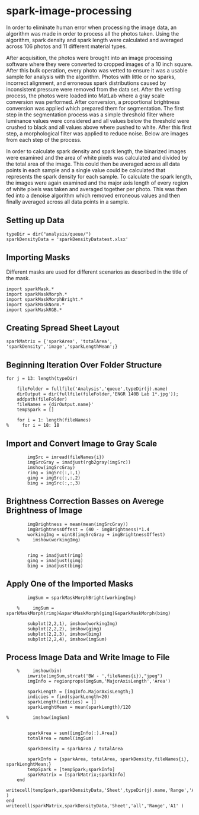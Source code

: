 # spark-image-processing

In order to eliminate human error when processing the image data, an algorithm was made in order to process all the photos taken. Using the algorithm, spark density and spark length were calculated and averaged across 106 photos and 11 different material types.

After acquisition, the photos were brought into an image processing software where they were converted to cropped images of a 10 inch square. After this bulk operation, every photo was vetted to ensure it was a usable sample for analysis with the algorithm. Photos with little or no sparks, incorrect alignment, and erroneous spark distributions caused by inconsistent pressure were removed from the data set. After the vetting process, the photos were loaded into MatLab where a gray scale conversion was performed. After conversion, a proportional brightness conversion was applied which prepared them for segmentation. The first step in the segmentation process was a simple threshold filter where luminance values were considered and all values below the threshold were crushed to black and all values above where pushed to white. After this first step, a morphological filter was applied to reduce noise. Below are images from each step of the process. 

In order to calculate spark density and spark length, the binarized images were examined and the area of white pixels was calculated and divided by the total area of the image. This could then be averaged across all data points in each sample and a single value could be calculated that represents the spark density for each sample. To calculate the spark length, the images were again examined and the major axis length of every region of white pixels was taken and averaged together per photo. This was then fed into a denoise algorithm which removed erroneous values and then finally averaged across all data points in a sample.




## Setting up Data 

    typeDir = dir("analysis/queue/")
    sparkDensityData = 'sparkDensityDatatest.xlsx'

## Importing Masks
Different masks are used for different scenarios as described in the title of the mask.

    import sparkMask.*
    import sparkMaskMorph.*
    import sparkMaskMorphBright.*
    import sparkMaskNorm.*
    import sparkMaskRGB.*

## Creating Spread Sheet Layout

    sparkMatrix = {'sparkArea', 'totalArea', 'sparkDensity','image','sparkLengthMean';}

## Beginning Iteration Over Folder Structure

    for j = 13: length(typeDir)
        
        fileFolder = fullfile('Analysis','queue',typeDir(j).name)
        dirOutput = dir(fullfile(fileFolder,'ENGR 140B Lab 1*.jpg'));
        addpath(fileFolder)
        fileNames = {dirOutput.name}'
        tempSpark = []

        for i = 1: length(fileNames)
    %     for i = 18: 18

## Import and Convert Image to Gray Scale

        
            imgSrc = imread(fileNames{i})
            imgSrcGray = imadjust(rgb2gray(imgSrc))
            imshow(imgSrcGray)
            rimg = imgSrc(:,:,1)
            gimg = imgSrc(:,:,2)
            bimg = imgSrc(:,:,3)
            
## Brightness Correction Basses on Averege Brightness of Image
            
            imgBrightness = mean(mean(imgSrcGray))
            imgBrightnessOffest = (40 - imgBrightness)*1.4
            workingImg = uint8(imgSrcGray + imgBrightnessOffest)
        %     imshow(workingImg)
        
            
            rimg = imadjust(rimg)
            gimg = imadjust(gimg)
            bimg = imadjust(bimg)
        
## Apply One of the Imported Masks

            imgSum = sparkMaskMorphBright(workingImg)
        
        %     imgSum = sparkMaskMorph(rimg)&sparkMaskMorph(gimg)&sparkMaskMorph(bimg)    
            
            subplot(2,2,1), imshow(workingImg)
            subplot(2,2,2), imshow(gimg)
            subplot(2,2,3), imshow(bimg)
            subplot(2,2,4), imshow(imgSum)
            
            
## Process Image Data and Write Image to File

        %     imshow(bin)
            imwrite(imgSum,strcat('BW - ',fileNames{i}),"jpeg")
            imgInfo = regionprops(imgSum,'MajorAxisLength','Area')
        
            sparkLength = [imgInfo.MajorAxisLength;]
            indicies = find(sparkLength<20)
            sparkLength(indicies) = []
            sparkLenghtMean = mean(sparkLength)/120
        
    %         imshow(imgSum)
            
        
            sparkArea = sum([imgInfo(:).Area])
            totalArea = numel(imgSum)
            
            sparkDensity = sparkArea / totalArea
        
            sparkInfo = {sparkArea, totalArea, sparkDensity,fileNames{i}, sparkLenghtMean;}
            tempSpark = [tempSpark;sparkInfo]
            sparkMatrix = [sparkMatrix;sparkInfo]
        end
        writecell(tempSpark,sparkDensityData,'Sheet',typeDir(j).name,'Range','A1' )
    end
    writecell(sparkMatrix,sparkDensityData,'Sheet','all','Range','A1' )